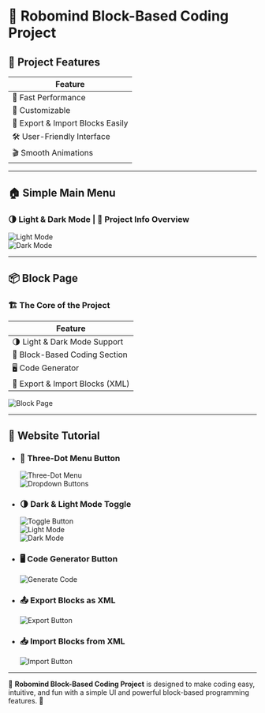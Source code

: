 # 🚀 Robomind Block-Based Coding Project

## 🌟 Project Features

| Feature                              |
|--------------------------------------|
| 🚀 Fast Performance                  |
| 🎨 Customizable                      |
| 📡 Export & Import Blocks Easily     |
| 🛠️ User-Friendly Interface           |
| 🎬 Smooth Animations                  |

---

## 🏠 Simple Main Menu
### 🌗 Light & Dark Mode | 📖 Project Info Overview

![Light Mode](https://github.com/user-attachments/assets/819deac8-d4a0-4071-be0b-5f92882b9732)  
![Dark Mode](https://github.com/user-attachments/assets/5fe3bfd2-6244-49c1-bcd1-3573086ca172)

---

## 📦 Block Page
### 🏗️ The Core of the Project

| Feature                                  |
|-----------------------------------------|
| 🌗 Light & Dark Mode Support            |
| 🎨 Block-Based Coding Section           |
| 🖥️ Code Generator                      |
| 📡 Export & Import Blocks (XML)         |

![Block Page](https://github.com/user-attachments/assets/4cdb0b46-c860-4fc9-bafb-07537fce2047)

---

## 📖 Website Tutorial

- ### 🔘 Three-Dot Menu Button

  ![Three-Dot Menu](https://github.com/user-attachments/assets/369a3a7b-6d7b-4b8a-889e-39006ed423f9)  
  ![Dropdown Buttons](https://github.com/user-attachments/assets/ae47e6a6-b2af-442f-a8f1-3c3af9e545ad)

- ### 🌗 Dark & Light Mode Toggle

  ![Toggle Button](https://github.com/user-attachments/assets/518ecb4f-b884-4010-ab3f-2ecd4fc4d2f5)  
  ![Light Mode](https://github.com/user-attachments/assets/531ade5d-b0b4-4af8-9796-c01de908a13c)  
  ![Dark Mode](https://github.com/user-attachments/assets/b2bfef6f-d63f-463a-8e39-805e4e135c13)

- ### 🖥️ Code Generator Button

  ![Generate Code](https://github.com/user-attachments/assets/0b4e4c11-54f8-43f9-a8cc-273b19eebb87)

- ### 📤 Export Blocks as XML

  ![Export Button](https://github.com/user-attachments/assets/3a60dcc7-dbae-4e36-8720-00934837a044)

- ### 📥 Import Blocks from XML

  ![Import Button](https://github.com/user-attachments/assets/556bfcd6-0ef6-4e4c-9809-8526cb9b645f)

---

🎯 **Robomind Block-Based Coding Project** is designed to make coding easy, intuitive, and fun with a simple UI and powerful block-based programming features. 🚀
